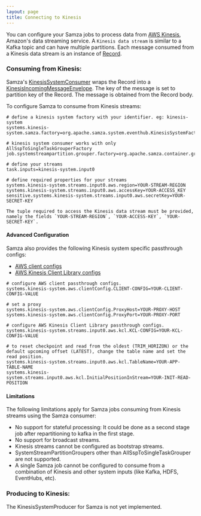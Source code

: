 ```yaml
---
layout: page
title: Connecting to Kinesis
---
```

<!--
   Licensed to the Apache Software Foundation (ASF) under one or more
   contributor license agreements.  See the NOTICE file distributed with
   this work for additional information regarding copyright ownership.
   The ASF licenses this file to You under the Apache License, Version 2.0
   (the "License"); you may not use this file except in compliance with
   the License.  You may obtain a copy of the License at

       http://www.apache.org/licenses/LICENSE-2.0

   Unless required by applicable law or agreed to in writing, software
   distributed under the License is distributed on an "AS IS" BASIS,
   WITHOUT WARRANTIES OR CONDITIONS OF ANY KIND, either express or implied.
   See the License for the specific language governing permissions and
   limitations under the License.
-->

You can configure your Samza jobs to process data from [AWS Kinesis](https://aws.amazon.com/kinesis/data-streams), Amazon's data streaming service. A `Kinesis data stream` is similar to a Kafka topic and can have multiple partitions. Each message consumed from a Kinesis data stream is an instance of [Record](http://docs.aws.amazon.com/goto/WebAPI/kinesis-2013-12-02/Record).

### Consuming from Kinesis:

Samza's [KinesisSystemConsumer](https://github.com/apache/samza/blob/master/samza-aws/src/main/java/org/apache/samza/system/kinesis/consumer/KinesisSystemConsumer.java) wraps the Record into a [KinesisIncomingMessageEnvelope](https://github.com/apache/samza/blob/master/samza-aws/src/main/java/org/apache/samza/system/kinesis/consumer/KinesisIncomingMessageEnvelope.java). The key of the message is set to partition key of the Record. The message is obtained from the Record body.

To configure Samza to consume from Kinesis streams:

```
# define a kinesis system factory with your identifier. eg: kinesis-system
systems.kinesis-system.samza.factory=org.apache.samza.system.eventhub.KinesisSystemFactory

# kinesis system consumer works with only AllSspToSingleTaskGrouperFactory
job.systemstreampartition.grouper.factory=org.apache.samza.container.grouper.stream.AllSspToSingleTaskGrouperFactory

# define your streams
task.inputs=kinesis-system.input0

# define required properties for your streams
systems.kinesis-system.streams.input0.aws.region=YOUR-STREAM-REGION
systems.kinesis-system.streams.input0.aws.accessKey=YOUR-ACCESS_KEY
sensitive.systems.kinesis-system.streams.input0.aws.secretKey=YOUR-SECRET-KEY

The tuple required to access the Kinesis data stream must be provided, namely the fields `YOUR-STREAM-REGION`, `YOUR-ACCESS-KEY`, `YOUR-SECRET-KEY`.
```

#### Advanced Configuration

Samza also provides the following Kinesis system specific passthrough configs:
* [AWS client configs](http://docs.aws.amazon.com/AWSJavaSDK/latest/javadoc/com/amazonaws/ClientConfiguration.html)
* [AWS Kinesis Client Library configs](https://github.com/awslabs/amazon-kinesis-client/blob/master/src/main/java/com/amazonaws/services/kinesis/clientlibrary/lib/worker/KinesisClientLibConfiguration.java)

```
# configure AWS client passthrough configs.
systems.kinesis-system.aws.clientConfig.CLIENT-CONFIG=YOUR-CLIENT-CONFIG-VALUE

# set a proxy
systems.kinesis-system.aws.clientConfig.ProxyHost=YOUR-PROXY-HOST
systems.kinesis-system.aws.clientConfig.ProxyPort=YOUR-PROXY-PORT

# configure AWS Kinesis Client Library passthrough configs.
systems.kinesis-system.streams.input0.aws.kcl.KCL-CONFIG=YOUR-KCL-CONFIG-VALUE

# to reset checkpoint and read from the oldest (TRIM_HORIZON) or the default upcoming offset (LATEST), change the table name and set the read position.
systems.kinesis-system.streams.input0.aws.kcl.TableName=YOUR-APP-TABLE-NAME
systems.kinesis-system.streams.input0.aws.kcl.InitialPositionInStream=YOUR-INIT-READ-POSITION
```

#### Limitations

The following limitations apply for Samza jobs consuming from Kinesis streams using the Samza consumer:
* No support for stateful processing: It could be done as a second stage job after repartitioning to kafka in the first stage.
* No support for broadcast streams.
* Kinesis streams cannot be configured as bootstrap streams.
* SystemStreamPartitionGroupers other than AllSspToSingleTaskGrouper are not supported.
* A single Samza job cannot be configured to consume from a combination of Kinesis and other system inputs (like Kafka, HDFS, EventHubs, etc).


### Producing to Kinesis:

The KinesisSystemProducer for Samza is not yet implemented.